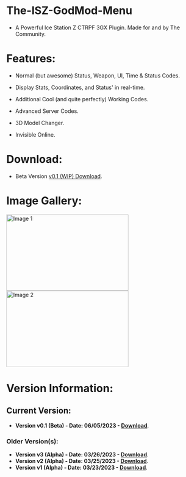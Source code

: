 # The-ISZ-GodMod-Menu
- A Powerful Ice Station Z CTRPF 3GX Plugin. Made for and by The Community.

# Features:
- Normal (but awesome) Status, Weapon, UI, Time & Status Codes.
- Display Stats, Coordinates, and Status' in real-time.
- Additional Cool (and quite perfectly) Working Codes.
- Advanced Server Codes.

- 3D Model Changer.
- Invisible Online.

# Download:
- Beta Version [v0.1 (WIP) Download](https://github.com/ISZ-Hacker-Organization/The-ISZ-GodMod-Menu/raw/main/IszGodModMenuBETTA.3gx).

# Image Gallery:

<img src="https://user-images.githubusercontent.com/114985285/229461866-13f906b3-5091-4081-8cf3-489e378474da.png" alt="Image 1" width="320" height="200"/>
<img src="https://user-images.githubusercontent.com/114985285/229461916-e7557452-bb3b-4e6b-9b60-012e79bc135b.png" alt="Image 2" width="320" height="200"/>

# Version Information:

## Current Version:
- **Version v0.1 (Beta) - Date: 06/05/2023 - [Download](https://github.com/ISZ-Hacker-Organization/The-ISZ-GodMod-Menu/raw/main/IszGodModMenuBETTA.3gx)**.

### Older Version(s):
- **Version v3 (Alpha) - Date: 03/26/2023 - [Download](https://github.com/ISZ-Hacker-Organization/The-ISZ-GodMod-Menu/blob/main/old_versions/God-ModMenu%20-%20Version%20v3%20(Alpha).3gx)**.
- **Version v2 (Alpha) - Date: 03/25/2023 - [Download](https://github.com/ISZ-Hacker-Organization/The-ISZ-GodMod-Menu/blob/main/old_versions/God-ModMenu%20-%20Version%20v2%20(Alpha).3gx)**.
- **Version v1 (Alpha) - Date: 03/23/2023 - [Download](https://github.com/ISZ-Hacker-Organization/The-ISZ-GodMod-Menu/blob/main/old_versions/God-ModMenu%20-%20Version%20v1%20(Alpha).3gx)**.
